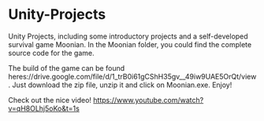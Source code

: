 # Unity-Projects
Unity Projects, including some introductory projects and a self-developed survival game Moonian. In the Moonian folder, you could find the complete source code for the game.

The build of the game can be found heres://drive.google.com/file/d/1_trB0i61gCShH35gv__49iw9UAE5OrQt/view. Just download the zip file, unzip it and click on Moonian.exe. Enjoy!

Check out the nice video! https://www.youtube.com/watch?v=qH8OLhj5oKo&t=1s

